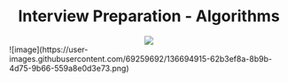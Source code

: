 # <div align="center">Interview Preparation - Algorithms</div>

<div style="text-align:center"><img src="https://user-images.githubusercontent.com/69259692/136694915-62b3ef8a-8b9b-4d75-9b66-559a8e0d3e73.png"/></div>
![image](https://user-images.githubusercontent.com/69259692/136694915-62b3ef8a-8b9b-4d75-9b66-559a8e0d3e73.png)
